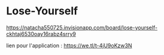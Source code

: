 # Lose-Yourself

https://natacha550725.invisionapp.com/board/lose-yourself-ckhtaj6530oay16rabz4srry9

lien pour l'application : https://we.tl/t-4jU9oKzw3N
